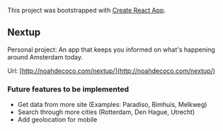 This project was bootstrapped with [Create React App](https://github.com/facebookincubator/create-react-app).

## Nextup

Personal project: An app that keeps you informed on what's happening around Amsterdam today.

Url: [http://noahdecoco.com/nextup/](http://noahdecoco.com/nextup/)

### Future features to be implemented

* Get data from more site (Examples: Paradiso, Bimhuis, Melkweg)
* Search through more cities (Rotterdam, Den Hague, Utrecht)
* Add geolocation for mobile
